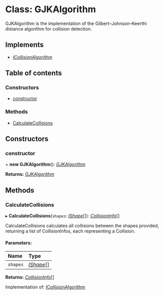 # Class: GJKAlgorithm

GJKAlgorithm is the implementation of the Gilbert–Johnson–Keerthi distance
algorithm for collision detection.

## Implements

* [*ICollisionAlgorithm*](../interfaces/icollisionalgorithm.md)

## Table of contents

### Constructors

- [constructor](gjkalgorithm.md#constructor)

### Methods

- [CalculateCollisions](gjkalgorithm.md#calculatecollisions)

## Constructors

### constructor

\+ **new GJKAlgorithm**(): [*GJKAlgorithm*](gjkalgorithm.md)

**Returns:** [*GJKAlgorithm*](gjkalgorithm.md)

## Methods

### CalculateCollisions

▸ **CalculateCollisions**(`shapes`: [*IShape*](../interfaces/ishape.md)[]): [*CollisionInfo*](collisioninfo.md)[]

CalculateCollisions calculates all collisions between the shapes
provided, returning a list of CollisionInfos, each representing a
Collision.

#### Parameters:

Name | Type |
:------ | :------ |
`shapes` | [*IShape*](../interfaces/ishape.md)[] |

**Returns:** [*CollisionInfo*](collisioninfo.md)[]

Implementation of: [ICollisionAlgorithm](../interfaces/icollisionalgorithm.md)

